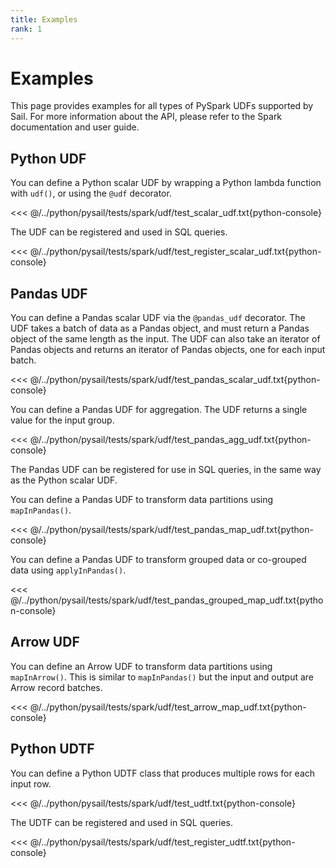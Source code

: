 ```yaml
---
title: Examples
rank: 1
---
```


# Examples

This page provides examples for all types of PySpark UDFs supported by Sail.
For more information about the API, please refer to the Spark documentation and user guide.

## Python UDF

You can define a Python scalar UDF by wrapping a Python lambda function with `udf()`,
or using the `@udf` decorator.

<<< @/../python/pysail/tests/spark/udf/test_scalar_udf.txt{python-console}

The UDF can be registered and used in SQL queries.

<<< @/../python/pysail/tests/spark/udf/test_register_scalar_udf.txt{python-console}

## Pandas UDF

You can define a Pandas scalar UDF via the `@pandas_udf` decorator.
The UDF takes a batch of data as a Pandas object, and must return a Pandas object of the same length as the input.
The UDF can also take an iterator of Pandas objects and returns an iterator of Pandas objects, one for each input batch.

<<< @/../python/pysail/tests/spark/udf/test_pandas_scalar_udf.txt{python-console}

You can define a Pandas UDF for aggregation. The UDF returns a single value for the input group.

<<< @/../python/pysail/tests/spark/udf/test_pandas_agg_udf.txt{python-console}

The Pandas UDF can be registered for use in SQL queries, in the same way as the Python scalar UDF.

You can define a Pandas UDF to transform data partitions using `mapInPandas()`.

<<< @/../python/pysail/tests/spark/udf/test_pandas_map_udf.txt{python-console}

You can define a Pandas UDF to transform grouped data or co-grouped data using `applyInPandas()`.

<<< @/../python/pysail/tests/spark/udf/test_pandas_grouped_map_udf.txt{python-console}

## Arrow UDF

You can define an Arrow UDF to transform data partitions using `mapInArrow()`.
This is similar to `mapInPandas()` but the input and output are Arrow record batches.

<<< @/../python/pysail/tests/spark/udf/test_arrow_map_udf.txt{python-console}

## Python UDTF

You can define a Python UDTF class that produces multiple rows for each input row.

<<< @/../python/pysail/tests/spark/udf/test_udtf.txt{python-console}

The UDTF can be registered and used in SQL queries.

<<< @/../python/pysail/tests/spark/udf/test_register_udtf.txt{python-console}
